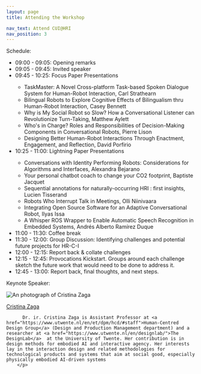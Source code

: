 ```yaml
---
layout: page
title: Attending the Workshop

nav_text: Attend CUI@HRI
nav_position: 3
---
```






Schedule:<br>
<ul>
<li>09:00 - 09:05: Opening remarks</li>
<li>09:05 - 09:45: Invited speaker</li>
<li>09:45 - 10:25: Focus Paper Presentations</li>
<ul>
<li> TaskMaster: A Novel Cross-platform Task-based Spoken Dialogue System for Human-Robot Interaction, Carl Strathearn</li>
<li>Bilingual Robots to Explore Cognitive Effects of Bilingualism thru Human-Robot Interaction, Casey Bennett</li>
<li> Why is My Social Robot so Slow? How a Conversational Listener can Revolutionize Turn-Taking, Matthew Aylett</li>
<li> Who's in Charge? Roles and Responsibilities of Decision-Making Components in Conversational Robots, Pierre Lison</li>
<li> Designing Better Human-Robot Interactions Through Enactment, Engagement, and Reflection, David Porfirio</li>
</ul>
<li>10:25 - 11:00: Lightning Paper Presentations</li>
<ul>
<li>Conversations with Identity Performing Robots: Considerations for Algorithms and Interfaces, Alexandra Bejarano</li>
<li>Your personal chatbot coach to change your CO2 footprint, Baptiste Jacquet</li>
<li> Sequential annotations for naturally-occurring HRI : first insights, Lucien Tisserand</li>
<li>Robots Who Interrupt Talk in Meetings, Olli Niinivaara</li>
<li>Integrating Open Source Software for an Adaptive Conversational Robot, Ilyas Issa </li>
<li>A Whisper ROS Wrapper to Enable Automatic Speech Recognition in Embedded Systems, Andrés Alberto Ramírez Duque </li>
</ul>
<li>11:00 - 11:30: Coffee break</li>
<li>11:30 - 12:00: Group Discussion: Identifying challenges and potential future projects for HR-C-I</li>
<li>12:00 - 12:15: Report back & collate challenges</li>
<li>12:15 - 12:45: Provocations Kickstart. Groups around each challenge sketch the future work that would need to be done to address it.</li>
<li>12:45 - 13:00: Report back, final thoughts, and next steps.</li>
</ul>

Keynote Speaker:<br>

 <div class="d-flex my-5">
  <div class="flex-shrink-0">
    <img src="{{ "/assets/img/Zaga.png" | relative_url }}" alt="An photograph of Cristina Zaga" title="Cristina Zaga" class="organiser-image rounded">
  </div>
  <div class="flex-grow-1 ms-md-5 ms-3">
    <p>
    			<a href="https://www.cristinazaga.xyz/" title="Visit Cristina Zaga's website">Cristina Zaga</a>

          Dr. ir. Cristina Zaga is Assistant Professor at <a href="https://www.utwente.nl/en/et/dpm/hcd/#staff">Human-Centred Design Group</a> (Design and Production Management department) and a researcher at <a href="https://www.utwente.nl/en/designlab/">The DesignLab</a>  at the University of Twente. Her contribution is in design methods for embodied AI and interactive agency. Her interests lay in the interaction design and related methodologies for technological products and systems that aim at social good, especially physically embodied AI-driven systems
		</p>
  </div>
</div>

<!-- <table>
  <tr>
    <th>Themes</th>
    <th>Author(s)</th>
    <th>Title</th>
  </tr>
  {% for entry in site.data.papers %}
  <tr>
    <td>{{ entry.theme}}</td>
    <td></td>
    <td></td>
  </tr>
  {% for paper in entry.papers %}
  <tr>
    <td></td>
    <td>{{paper.authors}}</td>
    <td><a href="{{ paper.pdf | absolute_url }}" title="View the PDF of {{ paper.title }}">{{ paper.title }}</a></td>
  </tr>
   {% endfor %}

{% endfor %}
</table>
-->